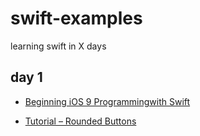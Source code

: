 # swift-examples
learning swift in X days

## day 1

- [Beginning iOS 9 Programmingwith Swift](http://www.appcoda.com/learnswift/hello-world-explained.html)

- [Tutorial – Rounded Buttons](http://www.seemuapps.com/tutorial-rounded-buttons)